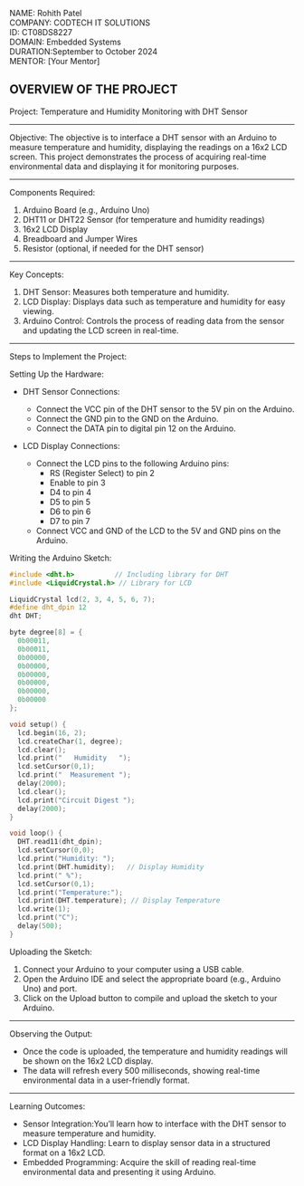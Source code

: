 
NAME: Rohith Patel  
COMPANY: CODTECH IT SOLUTIONS  
ID: CT08DS8227  
DOMAIN: Embedded Systems  
DURATION:September to October 2024  
MENTOR: [Your Mentor]

OVERVIEW OF THE PROJECT 
---

Project: Temperature and Humidity Monitoring with DHT Sensor

---

Objective: The objective is to interface a DHT sensor with an Arduino to measure temperature and humidity, displaying the readings on a 16x2 LCD screen. This project demonstrates the process of acquiring real-time environmental data and displaying it for monitoring purposes.

---

Components Required:
1. Arduino Board (e.g., Arduino Uno)
2. DHT11 or DHT22 Sensor (for temperature and humidity readings)
3. 16x2 LCD Display
4. Breadboard and Jumper Wires
5. Resistor (optional, if needed for the DHT sensor)

---

Key Concepts:
1. DHT Sensor: Measures both temperature and humidity.
2. LCD Display: Displays data such as temperature and humidity for easy viewing.
3. Arduino Control: Controls the process of reading data from the sensor and updating the LCD screen in real-time.

---

Steps to Implement the Project:

Setting Up the Hardware:
- DHT Sensor Connections:
  - Connect the VCC pin of the DHT sensor to the 5V pin on the Arduino.
  - Connect the GND pin to the GND on the Arduino.
  - Connect the DATA pin to digital pin 12 on the Arduino.

- LCD Display Connections:
  - Connect the LCD pins to the following Arduino pins:
    - RS (Register Select) to pin 2
    - Enable to pin 3
    - D4 to pin 4
    - D5 to pin 5
    - D6 to pin 6
    - D7 to pin 7
  - Connect VCC and GND of the LCD to the 5V and GND pins on the Arduino.

Writing the Arduino Sketch:

```cpp
#include <dht.h>          // Including library for DHT
#include <LiquidCrystal.h> // Library for LCD

LiquidCrystal lcd(2, 3, 4, 5, 6, 7);
#define dht_dpin 12
dht DHT;

byte degree[8] = {
  0b00011,
  0b00011,
  0b00000,
  0b00000,
  0b00000,
  0b00000,
  0b00000,
  0b00000
};

void setup() {
  lcd.begin(16, 2);
  lcd.createChar(1, degree);
  lcd.clear();
  lcd.print("   Humidity   ");
  lcd.setCursor(0,1);
  lcd.print("  Measurement ");
  delay(2000);
  lcd.clear();
  lcd.print("Circuit Digest ");
  delay(2000);
}

void loop() {
  DHT.read11(dht_dpin);
  lcd.setCursor(0,0);
  lcd.print("Humidity: ");
  lcd.print(DHT.humidity);   // Display Humidity
  lcd.print(" %");
  lcd.setCursor(0,1);
  lcd.print("Temperature:");
  lcd.print(DHT.temperature); // Display Temperature
  lcd.write(1);
  lcd.print("C");
  delay(500);
}
```

Uploading the Sketch:
1. Connect your Arduino to your computer using a USB cable.
2. Open the Arduino IDE and select the appropriate board (e.g., Arduino Uno) and port.
3. Click on the Upload button to compile and upload the sketch to your Arduino.

---

Observing the Output:
- Once the code is uploaded, the temperature and humidity readings will be shown on the 16x2 LCD display.
- The data will refresh every 500 milliseconds, showing real-time environmental data in a user-friendly format.

---

Learning Outcomes:
- Sensor Integration:You’ll learn how to interface with the DHT sensor to measure temperature and humidity.
- LCD Display Handling: Learn to display sensor data in a structured format on a 16x2 LCD.
- Embedded Programming: Acquire the skill of reading real-time environmental data and presenting it using Arduino.
 
